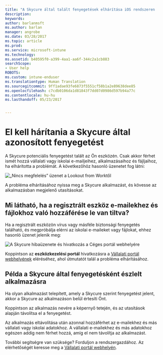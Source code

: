 ```yaml
---
title: "A Skycure által talált fenyegetések elhárítása iOS rendszeren | Microsoft Docs"
description: 
keywords: 
author: barlanmsft
ms.author: barlan
manager: angrobe
ms.date: 03/28/2017
ms.topic: article
ms.prod: 
ms.service: microsoft-intune
ms.technology: 
ms.assetid: b40595f0-a399-4aa1-aa6f-344c2a1cb883
searchScope:
- User help
ROBOTS: 
ms.custom: intune-enduser
ms.translationtype: Human Translation
ms.sourcegitcommit: 9ff1adae93fe6873f5551cf58b1a2e89638dee85
ms.openlocfilehash: c7cdb0106da1d81843f7dd07d0986d597b94a77c
ms.contentlocale: hu-hu
ms.lasthandoff: 05/23/2017


---
```


# <a name="you-need-to-resolve-a-threat-found-by-skycure"></a>El kell hárítania a Skycure által azonosított fenyegetést

A Skycure potenciális fenyegetést talált az Ön eszközén. Csak akkor férhet ismét hozzá vállalati vagy iskolai e-mailjeihez, alkalmazásaihoz és fájljaihoz, ha elhárította a problémát. A következőhöz hasonló üzenetet fog látni:

![„Nincs megfelelés” üzenet a Lookout from Worktől](./media/ios-skycure-noncompliant-in-ssp.png)

A probléma elhárításához nyissa meg a Skycure alkalmazást, és kövesse az alkalmazásban megjelenő utasításokat.

## <a name="what-you-might-see-if-your-enrolled-device-is-blocked-from-accessing-email-or-files"></a>Mi látható, ha a regisztrált eszköz e-mailekhez és fájlokhoz való hozzáférése le van tiltva?

Ha a regisztrált eszközön vírus vagy másféle biztonsági fenyegetés található, és megpróbálja elérni az iskolai e-maileket vagy fájlokat, ehhez hasonló üzenet jelenik meg:

![A Skycure hibaüzenete és hivatkozás a Céges portál webhelyére](./media/mtd-go-to-device-management-portal-android.png)

Koppintson az **eszközkezelési portál** hivatkozásra a [Vállalati portál webhelyének](http://portal.manage.microsoft.com) eléréséhez, ahol útmutatót talál a probléma elhárításához.

## <a name="example-of-an-app-that-skycure-sees-as-a-threat"></a>Példa a Skycure által fenyegetésként észlelt alkalmazásra

Ha olyan alkalmazást telepített, amely a Skycure szerint fenyegetést jelent, akkor a Skycure az alkalmazáson belül értesíti Önt.

Koppintson az alkalmazás nevére a képernyő tetején, és az utasítások alapján távolítsa el a fenyegetést.

Az alkalmazás eltávolítása után azonnal hozzáférhet az e-mailekhez és más vállalati vagy iskolai adatokhoz. A vállalati e-mailekhez és más adatokhoz egészen addig nem férhet hozzá, amíg el nem távolítja az alkalmazást.

További segítségre van szüksége? Forduljon a rendszergazdához. Az elérhetőségét keresse meg a [Vállalati portál webhelyén](http://portal.manage.microsoft.com).

